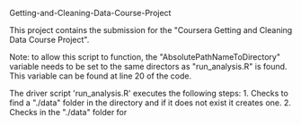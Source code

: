 Getting-and-Cleaning-Data-Course-Project

This project contains the submission for the "Coursera Getting and Cleaning Data Course Project". 

Note: to allow this script to function, the "AbsolutePathNameToDirectory" variable needs to be set to the same directors as "run_analysis.R" is found. This variable can be found at line 20 of the code.

The driver script 'run_analysis.R' executes the following steps:
	1. Checks to find a "./data" folder in the directory and if it does not exist it creates one. 
	2. Checks in the "./data" folder for 